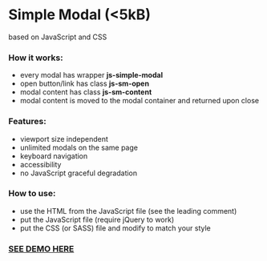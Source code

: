 # Simple Modal (<5kB)
based on JavaScript and CSS

### How it works:
* every modal has wrapper **js-simple-modal**
* open button/link has class **js-sm-open**
* modal content has class **js-sm-content**
* modal content is moved to the modal container and returned upon close

### Features:
* viewport size independent
* unlimited modals on the same page
* keyboard navigation
* accessibility
* no JavaScript graceful degradation

### How to use:
* use the HTML from the JavaScript file (see the leading comment)
* put the JavaScript file (require jQuery to work)
* put the CSS (or SASS) file and modify to match your style

### [SEE DEMO HERE](https://orlinbox.github.io/simple-modal/)